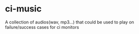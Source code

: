 ci-music
===========

A collection of audios(wav, mp3...) that could be used to play on failure/success cases for ci monitors

## 